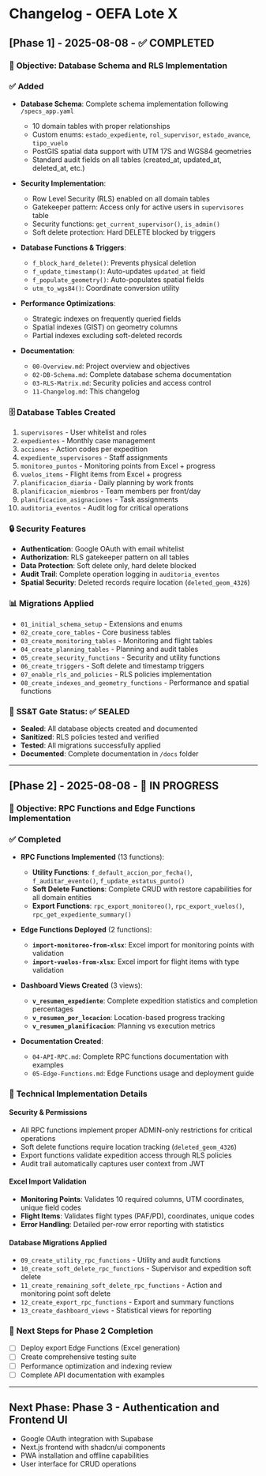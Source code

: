 # Changelog - OEFA Lote X

## [Phase 1] - 2025-08-08 - ✅ COMPLETED

### 🎯 **Objective**: Database Schema and RLS Implementation

### ✅ **Added**
- **Database Schema**: Complete schema implementation following `/specs_app.yaml`
  - 10 domain tables with proper relationships
  - Custom enums: `estado_expediente`, `rol_supervisor`, `estado_avance`, `tipo_vuelo`
  - PostGIS spatial data support with UTM 17S and WGS84 geometries
  - Standard audit fields on all tables (created_at, updated_at, deleted_at, etc.)

- **Security Implementation**:
  - Row Level Security (RLS) enabled on all domain tables
  - Gatekeeper pattern: Access only for active users in `supervisores` table
  - Security functions: `get_current_supervisor()`, `is_admin()`
  - Soft delete protection: Hard DELETE blocked by triggers

- **Database Functions & Triggers**:
  - `f_block_hard_delete()`: Prevents physical deletion
  - `f_update_timestamp()`: Auto-updates `updated_at` field
  - `f_populate_geometry()`: Auto-populates spatial fields
  - `utm_to_wgs84()`: Coordinate conversion utility

- **Performance Optimizations**:
  - Strategic indexes on frequently queried fields
  - Spatial indexes (GIST) on geometry columns
  - Partial indexes excluding soft-deleted records

- **Documentation**:
  - `00-Overview.md`: Project overview and objectives
  - `02-DB-Schema.md`: Complete database schema documentation
  - `03-RLS-Matrix.md`: Security policies and access control
  - `11-Changelog.md`: This changelog

### 🗄️ **Database Tables Created**
1. `supervisores` - User whitelist and roles
2. `expedientes` - Monthly case management
3. `acciones` - Action codes per expedition
4. `expediente_supervisores` - Staff assignments
5. `monitoreo_puntos` - Monitoring points from Excel + progress
6. `vuelos_items` - Flight items from Excel + progress
7. `planificacion_diaria` - Daily planning by work fronts
8. `planificacion_miembros` - Team members per front/day
9. `planificacion_asignaciones` - Task assignments
10. `auditoria_eventos` - Audit log for critical operations

### 🔒 **Security Features**
- **Authentication**: Google OAuth with email whitelist
- **Authorization**: RLS gatekeeper pattern on all tables
- **Data Protection**: Soft delete only, hard delete blocked
- **Audit Trail**: Complete operation logging in `auditoria_eventos`
- **Spatial Security**: Deleted records require location (`deleted_geom_4326`)

### 📊 **Migrations Applied**
- `01_initial_schema_setup` - Extensions and enums
- `02_create_core_tables` - Core business tables
- `03_create_monitoring_tables` - Monitoring and flight tables
- `04_create_planning_tables` - Planning and audit tables
- `05_create_security_functions` - Security and utility functions
- `06_create_triggers` - Soft delete and timestamp triggers
- `07_enable_rls_and_policies` - RLS policies implementation
- `08_create_indexes_and_geometry_functions` - Performance and spatial functions

### 🎯 **SS&T Gate Status**: ✅ SEALED
- **Sealed**: All database objects created and documented
- **Sanitized**: RLS policies tested and verified
- **Tested**: All migrations successfully applied
- **Documented**: Complete documentation in `/docs` folder

---

## [Phase 2] - 2025-08-08 - 🚧 IN PROGRESS

### 🎯 **Objective**: RPC Functions and Edge Functions Implementation

### ✅ **Completed**
- **RPC Functions Implemented** (13 functions):
  - **Utility Functions**: `f_default_accion_por_fecha()`, `f_auditar_evento()`, `f_update_estatus_punto()`
  - **Soft Delete Functions**: Complete CRUD with restore capabilities for all domain entities
  - **Export Functions**: `rpc_export_monitoreo()`, `rpc_export_vuelos()`, `rpc_get_expediente_summary()`
  
- **Edge Functions Deployed** (2 functions):
  - **`import-monitoreo-from-xlsx`**: Excel import for monitoring points with validation
  - **`import-vuelos-from-xlsx`**: Excel import for flight items with type validation

- **Dashboard Views Created** (3 views):
  - **`v_resumen_expediente`**: Complete expedition statistics and completion percentages
  - **`v_resumen_por_locacion`**: Location-based progress tracking
  - **`v_resumen_planificacion`**: Planning vs execution metrics

- **Documentation Created**:
  - `04-API-RPC.md`: Complete RPC functions documentation with examples
  - `05-Edge-Functions.md`: Edge Functions usage and deployment guide

### 🔧 **Technical Implementation Details**

#### **Security & Permissions**
- All RPC functions implement proper ADMIN-only restrictions for critical operations
- Soft delete functions require location tracking (`deleted_geom_4326`)
- Export functions validate expedition access through RLS policies
- Audit trail automatically captures user context from JWT

#### **Excel Import Validation**
- **Monitoring Points**: Validates 10 required columns, UTM coordinates, unique field codes
- **Flight Items**: Validates flight types (PAF/PD), coordinates, unique codes
- **Error Handling**: Detailed per-row error reporting with statistics

#### **Database Migrations Applied**
- `09_create_utility_rpc_functions` - Utility and audit functions
- `10_create_soft_delete_rpc_functions` - Supervisor and expedition soft delete
- `11_create_remaining_soft_delete_rpc_functions` - Action and monitoring point soft delete
- `12_create_export_rpc_functions` - Export and summary functions
- `13_create_dashboard_views` - Statistical views for reporting

### 🎯 **Next Steps for Phase 2 Completion**
- [ ] Deploy export Edge Functions (Excel generation)
- [ ] Create comprehensive testing suite
- [ ] Performance optimization and indexing review
- [ ] Complete API documentation with examples

---

## Next Phase: Phase 3 - Authentication and Frontend UI
- Google OAuth integration with Supabase
- Next.js frontend with shadcn/ui components
- PWA installation and offline capabilities
- User interface for CRUD operations
